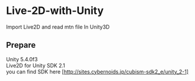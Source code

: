 # Live-2D-with-Unity
Import Live2D and read mtn file In Unity3D

## Prepare
  Unity 5.4.0f3<br />
  Live2D for Unity SDK 2.1<br />
  you can find SDK here [http://sites.cybernoids.jp/cubism-sdk2_e/unity_2-1]
  
  
